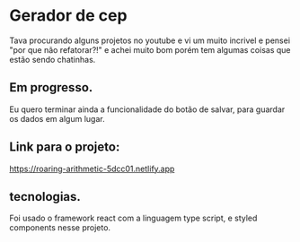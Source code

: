 # Gerador de cep
Tava procurando alguns projetos no youtube e vi um muito incrivel e pensei "por que não refatorar?!" e achei muito bom porém tem algumas coisas que estão sendo chatinhas.

## Em progresso.
Eu quero terminar ainda a funcionalidade do botão de salvar, para guardar os dados em algum lugar.

## Link para o projeto:
https://roaring-arithmetic-5dcc01.netlify.app

## tecnologias.
Foi usado o framework react com a linguagem type script, e styled components nesse projeto.

